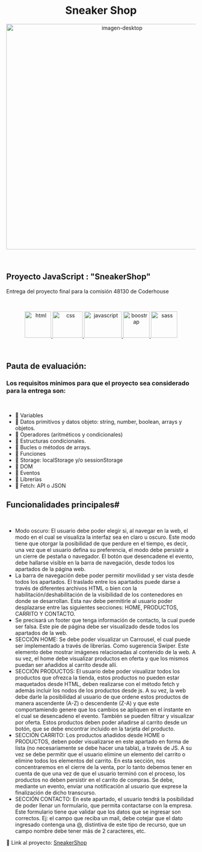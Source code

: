 <h1 align="center">Sneaker Shop</h1>
<p align="center">
    <img src="https://imgur.com/WVw0AWY.png" alt="imagen-desktop" width="600p"/>            
</p>
&nbsp;


<h2>
    Proyecto JavaScript : "SneakerShop"
</h2>

<p>
    Entrega del proyecto final para la comisión 48130 de Coderhouse
</p>
&nbsp;


<p align="center">
<a href="https://developer.mozilla.org/es/docs/Web/JavaScript" target="_blank"> 
            <img src="https://upload.wikimedia.org/wikipedia/commons/thumb/6/61/HTML5_logo_and_wordmark.svg/2048px-HTML5_logo_and_wordmark.svg.png" alt="html" width="70" height="70"/> 
</a> 
<a href="https://developer.mozilla.org/es/docs/Web/JavaScript" target="_blank"> 
            <img src="https://www.freepnglogos.com/uploads/html5-logo-png/html5-logo-css-logo-png-transparent-svg-vector-bie-supply-9.png" alt="css" width="80" height="70"/> 
</a> 
<a href="https://developer.mozilla.org/es/docs/Web/JavaScript" target="_blank"> 
            <img src="https://1000marcas.net/wp-content/uploads/2020/11/JavaScript-logo.png" alt="javascript" width="100" height="70"/> 
</a> 
<a href="https://getbootstrap.com/" target="_blank"> 
    <img src="https://upload.wikimedia.org/wikipedia/commons/thumb/b/b2/Bootstrap_logo.svg/1280px-Bootstrap_logo.svg.png" alt="boostrap" width="70" height="70"/>  
  </a>
  <a href="https://sass-lang.com/" target="_blank"> 
            <img src="https://cdn.freebiesupply.com/logos/thumbs/2x/sass-1-logo.png" alt="sass" width="70" height="70"/> 
</a>                     
  
&nbsp;
  

<h2>
    Pauta de evaluación:
</h2>

<h3>
    Los requisitos mínimos para que el proyecto sea considerado para la entrega son:
</h3>
&nbsp;

* 📝 Variables
* 📝 Datos primitivos y datos objeto: string, number, boolean, arrays y objetos.
* 📝 Operadores (aritméticos y condicionales)
* 📝 Estructuras condicionales.
* 📝 Bucles o métodos de arrays.
* 📝 Funciones
* 📝 Storage: localStorage y/o sessionStorage
* 📝 DOM
* 📝 Eventos
* 📝 Librerías
* 📝 Fetch: API o JSON
&nbsp;



<h2>
   Funcionalidades principales#
</h2>
&nbsp;

* Modo oscuro: El usuario debe poder elegir si, al navegar en la web, el modo en el cual
se visualiza la interfaz sea en claro u oscuro. Este modo tiene que otorgar la posibilidad
de que perdure en el tiempo, es decir, una vez que el usuario defina su preferencia, el
modo debe persistir a un cierre de pestaña o navegador. El botón que desencadene el
evento, debe hallarse visible en la barra de navegación, desde todos los apartados de
la página web.
* La barra de navegación debe poder permitir movilidad y ser vista desde todos los
apartados. El traslado entre los apartados puede darse a través de diferentes archivos
HTML o bien con la habilitación/deshabilitación de la visibilidad de los contenedores
en donde se desarrollan. Esta nav debe permitirle al usuario poder desplazarse entre
las siguientes secciones: HOME, PRODUCTOS, CARRITO Y CONTACTO.
* Se precisará un footer que tenga información de contacto, la cual puede ser falsa. Este
pie de página debe ser visualizado desde todos los apartados de la web.
* SECCIÓN HOME: Se debe poder visualizar un Carrousel, el cual puede ser
implementado a través de librerías. Como sugerencia Swiper. Este elemento debe
mostrar imágenes relacionadas al contenido de la web. A su vez, el home debe
visualizar productos en oferta y que los mismos puedan ser añadidos al carrito desde
allí.
* SECCIÓN PRODUCTOS: El usuario debe poder visualizar todos los productos que
ofrezca la tienda, estos productos no pueden estar maquetados desde HTML, deben
realizarse con el método fetch y además incluir los nodos de los productos desde js. A
su vez, la web debe darle la posibilidad al usuario de que ordene estos productos de
manera ascendente (A-Z) o descendente (Z-A) y que este comportamiendo genere que
los cambios se apliquen en el instante en el cual se desencadeno el evento. También se
pueden filtrar y visualizar por oferta. Estos productos deben poder añadirse al carrito
desde un botón, que se debe encontrar incluido en la tarjeta del producto.
* SECCIÓN CARRITO: Los productos añadidos desde HOME o PRODUCTOS, deben poder
visualizarse en este apartado en forma de lista (no necesariamente se debe hacer una
tabla), a través de JS. A su vez se debe permitir que el usuario elimine un elemento del
carrito o elimine todos los elementos del carrito. En esta sección, nos concentraremos
en el cierre de la venta, por lo tanto debemos tener en cuenta de que una vez de que
el usuario terminó con el proceso, los productos no deben persistir en el carrito de
compras. Se debe, mediante un evento, enviar una notificación al usuario que exprese
la finalización de dicho transcurso.
* SECCIÓN CONTACTO: En este apartado, el usuario tendrá la posibilidad de poder llenar
un formulario, que permita contactarse con la empresa. Este formulario tiene que
validar que los datos que se ingresar son correctos. Ej: el campo que reciba un mail,
debe cotejar que el dato ingresado contenga una @, distintiva de este tipo de recurso,
que un campo nombre debe tener más de 2 caracteres, etc.
&nbsp;
  
  
<p align="">💯 Link al proyecto: <a href="https://barbitah.github.io/Preentrega2-Barba/" target="_blank">SneakerShop</a></p>
  
  